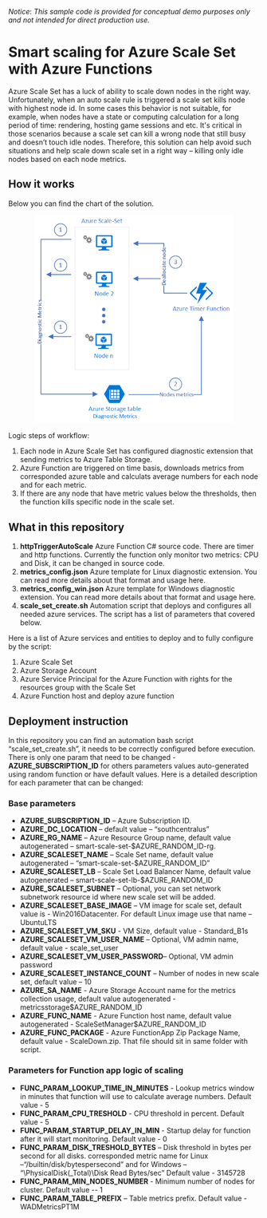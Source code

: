*_Notice_*: _This sample code is provided for conceptual demo purposes only and not intended for direct production use._

# Smart scaling for Azure Scale Set with Azure Functions
Azure Scale Set has a luck of ability to scale down nodes in the right way. Unfortunately, when an auto scale rule is triggered a scale set kills node with highest node id. In some cases this behavior is not suitable, for example, when nodes have a state or computing calculation for a long period of time: rendering, hosting game sessions and etc. It's critical in those scenarios because a scale set can kill a wrong node that still busy and doesn’t touch idle nodes. Therefore, this solution can help avoid such situations and help scale down scale set in a right way – killing only idle nodes based on each node metrics.

## How it works
Below you can find the chart of the solution. 
<p align="center">
<img src="img/arch.png" width="400">
</p>

Logic steps of workflow:
1.	Each node in Azure Scale Set has configured diagnostic extension that sending metrics to Azure Table Storage.
2.	Azure Function are triggered on time basis, downloads metrics from corresponded azure table and calculats average numbers for each node and for each metric. 
3.	If there are any node that have metric values below the thresholds, then the function kills specific node in the scale set.

## What in this repository
1.	**httpTriggerAutoScale** Azure Function C# source code. There are timer and http functions. Currently the function only monitor two metrics: CPU and Disk, it can be changed in source code.
2.	**metrics_config.json** Azure template for Linux diagnostic extension. You can read more details about that format and usage here.  
3.	**metrics_config_win.json** Azure template for Windows diagnostic extension. You can read more details about that format and usage here.  
4.	**scale_set_create.sh** Automation script that deploys and configures all needed azure services. The script has a list of parameters that covered below. 

Here is a list of Azure services and entities to deploy and to fully configure by the script:
1.	Azure Scale Set
2.	Azure Storage Account
3.  Azure Service Principal for the Azure Function with rights for the resources group with the Scale Set 
4.	Azure Function host and deploy azure function

## Deployment instruction
In this repository you can find an automation bash script “scale_set_create.sh”, it needs to be correctly configured before execution. There is only one param that need to be changed - **AZURE_SUBSCRIPTION_ID** for others parameters values auto-generated using random function or have default values. Here is a detailed description for each parameter that can be changed:

### Base parameters
  * **AZURE_SUBSCRIPTION_ID** – Azure Subscription ID.
  * **AZURE_DC_LOCATION** –  default value – “southcentralus”
  * **AZURE_RG_NAME** – Azure Resource Group name, default value autogenerated – smart-scale-set-$AZURE_RANDOM_ID-rg.
  * **AZURE_SCALESET_NAME** – Scale Set name, default value autogenerated – “smart-scale-set-$AZURE_RANDOM_ID”
  * **AZURE_SCALESET_LB** – Scale Set Load Balancer Name, default value autogenerated – smart-scale-set-lb-$AZURE_RANDOM_ID
  * **AZURE_SCALESET_SUBNET** – Optional, you can set network subnetwork resource id where new scale set will be added.
  * **AZURE_SCALESET_BASE_IMAGE** – VM image for scale set, default value is - Win2016Datacenter. For default Linux image use that name – UbuntuLTS
  * **AZURE_SCALESET_VM_SKU**  - VM Size, default value - Standard_B1s
  * **AZURE_SCALESET_VM_USER_NAME** – Optional, VM admin name, default value - scale_set_user
  * **AZURE_SCALESET_VM_USER_PASSWORD**– Optional, VM admin password
  * **AZURE_SCALESET_INSTANCE_COUNT** – Number of nodes in new scale set, default value – 10
  * **AZURE_SA_NAME** - Azure Storage Account name for the metrics collection usage, default value autogenerated - metricsstorage$AZURE_RANDOM_ID
  * **AZURE_FUNC_NAME** - Azure Function host name, default value autogenerated - ScaleSetManager$AZURE_RANDOM_ID
  * **AZURE_FUNC_PACKAGE** - Azure FunctionApp Zip Package Name, default value - ScaleDown.zip. That file should sit in same folder with script. 

### Parameters for Function app logic of scaling
  * **FUNC_PARAM_LOOKUP_TIME_IN_MINUTES** - Lookup metrics window in minutes that function will use to calculate average numbers. Default value - 5
  * **FUNC_PARAM_CPU_TRESHOLD** - CPU threshold in percent. Default value - 5
  * **FUNC_PARAM_STARTUP_DELAY_IN_MIN** - Startup delay for function after it will start monitoring. Default value - 0
  * **FUNC_PARAM_DISK_TRESHOLD_BYTES** – Disk threshold in bytes per second for all disks. corresponded metric name for Linux –“/builtin/disk/bytespersecond” and for Windows – “\PhysicalDisk(_Total)\Disk Read Bytes/sec”  Default value - 3145728
  * **FUNC_PARAM_MIN_NODES_NUMBER** - Minimum number of nodes for cluster. Default value -- 1
  * **FUNC_PARAM_TABLE_PREFIX** – Table metrics prefix. Default value - WADMetricsPT1M
